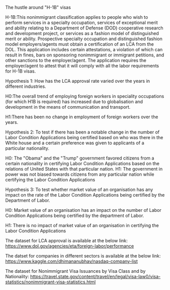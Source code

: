The hustle around "H-1B" visas

H-1B:This nonimmigrant classification applies to people who wish to perform services in a specialty occupation, services of exceptional merit and ability relating to a Department of Defense (DOD) cooperative research and development project, or services as a fashion model of distinguished merit or ability. 
Prospective specialty occupation and distinguished fashion model employers/agents must obtain a certification of an LCA from the DOL. This application includes certain attestations, a violation of which can result in fines, bars on sponsoring nonimmigrant or immigrant petitions, and other sanctions to the employer/agent. The application requires the employer/agent to attest that it will comply with all the labor requirements for H-1B visas.


Hypothesis 1: How has the LCA approval rate varied over the years in different industries.

H0:The overall trend of employing foreign workers in speciality occupations (for which H1B is required) has increased due to globalisation and development in the means of communication and transport.

H1:There has been no change in employment of foreign workers over the years.


Hypothesis 2: To test if there has been a notable change in the number of Labor Condition Applications being certified based on who was there in the White house and
a certain preference was given to applicants of a particular nationality.

H0: The "Obama" and the "Trump" government favored citizens from a certain nationality in certifying Labor Condition Applications based on the relations of United States with that particular nation.
H1: The government in power was not biased towards citizens from any particular nation while certifying the Labor Condition Applications


Hypothesis 3: To test whether market value of an organisation has any impact on the rate of the Labor Condition Applications being certified by the Department of Labor.

H0: Market value of an organisation has an impact on the number of Labor Condition Applications being certified by the department of  Labor.


H1: There is no impact of market value of an organisation in certifying the Labor Condition Applications


The dataset for LCA approval is available at the below link:
https://www.dol.gov/agencies/eta/foreign-labor/performance

The datset for companies in different sectors is available at the below link:
https://www.kaggle.com/dhimananubhav/nasdaq-company-list

The dataset for Nonimmigrant Visa Issuances by Visa Class and by Nationality:
https://travel.state.gov/content/travel/en/legal/visa-law0/visa-statistics/nonimmigrant-visa-statistics.html
